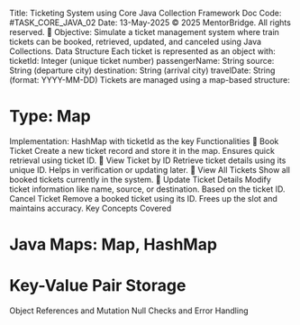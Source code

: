 Title: Ticketing System using Core Java Collection Framework
Doc Code: #TASK_CORE_JAVA_02
Date: 13-May-2025
© 2025 MentorBridge. All rights reserved.
🎯 Objective:
Simulate a ticket management system where train tickets can be booked, retrieved, updated,
and canceled using Java Collections.
Data Structure
Each ticket is represented as an object with:
ticketId: Integer (unique ticket number)
passengerName: String
source: String (departure city)
destination: String (arrival city)
travelDate: String (format: YYYY-MM-DD)
Tickets are managed using a map-based structure:
 # Type: Map
Implementation: HashMap with ticketId as the key
Functionalities
🔹 Book Ticket
Create a new ticket record and store it in the map.
Ensures quick retrieval using ticket ID.
🔹 View Ticket by ID
Retrieve ticket details using its unique ID.
Helps in verification or updating later.
🔹 View All Tickets
Show all booked tickets currently in the system.
🔹 Update Ticket Details
Modify ticket information like name, source, or destination.
Based on the ticket ID.
Cancel Ticket
Remove a booked ticket using its ID.
Frees up the slot and maintains accuracy.
Key Concepts Covered
 # Java Maps: Map, HashMap
 # Key-Value Pair Storage
Object References and Mutation
Null Checks and Error Handling
